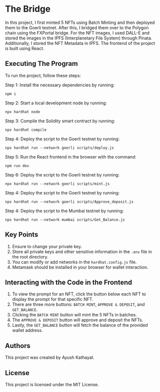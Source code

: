# The Bridge

In this project, I first minted 5 NFTs using Batch Minting and then deployed them to the Goerli testnet. After this, I bridged them over to the Polygon chain using the FXPortal bridge. For the NFT images, I used DALL-E and stored the images in the IPFS (Interplanetary File System) through Pinata. Additionally, I stored the NFT Metadata in IPFS. The frontend of the project is built using React.

## Executing The Program

To run the project, follow these steps:

Step 1: Install the necessary dependencies by running:
```
npm i
```

Step 2: Start a local development node by running:
```
npx hardhat node
```

Step 3: Compile the Solidity smart contract by running:
```
npx hardhat compile
```

Step 4: Deploy the script to the Goerli testnet by running:
```
npx hardhat run --network goerli scripts/deploy.js
```

Step 5: Run the React frontend in the browser with the command:
```
npm run dev
```
Step 6: Deploy the script to the Goerli testnet by running:
```
npx hardhat run --network goerli scripts/mint.js
```
Step 4: Deploy the script to the Goerli testnet by running:
```
npx hardhat run --network goerli scripts/Approve_deposit.js
```
Step 4: Deploy the script to the Mumbai testnet by running:
```
npx hardhat run --network mumbai scripts/Get_Balance.js
```

## Key Points

1. Ensure to change your private key.
2. Store all private keys and other sensitive information in the `.env` file in the root directory.
3. You can modify or add networks in the `hardhat.config.js` file.
4. Metamask should be installed in your browser for wallet interaction.

## Interacting with the Code in the Frontend

1. To view the prompt for an NFT, click the button below each NFT to display the prompt for that specific NFT.
2. There are three more buttons: `BATCH MINT`, `APPROVE & DEPOSIT`, and `GET_BALANCE`.
3. Clicking the `BATCH MINT` button will mint the 5 NFTs in batches.
4. The `APPROVE & DEPOSIT` button will approve and deposit the NFTs.
5. Lastly, the `GET_BALANCE` button will fetch the balance of the provided wallet address.

## Authors

This project was created by Ayush Kathayat.

## License

This project is licensed under the MIT License.
